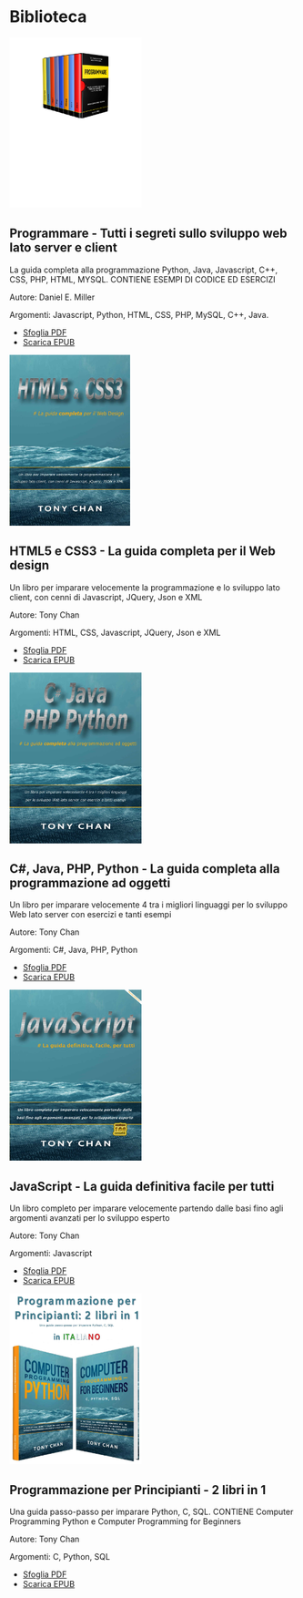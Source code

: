 # Biblioteca

<img height="300px" src="https://github.com/vC6FwBZFnxVXGzltMimE074NJlFiVaFnyGfRTeW/PROGRAMMARE-Tutti-i-segreti-sullo-sviluppo-web-lato-server-e-client/blob/main/copertina.png" alt="Programmare - Tutti i segreti sullo sviluppo web lato server e client" />

## Programmare - Tutti i segreti sullo sviluppo web lato server e client

La guida completa alla programmazione Python, Java, Javascript, C++, CSS, PHP, HTML, MYSQL. CONTIENE ESEMPI DI CODICE ED ESERCIZI

Autore: Daniel E. Miller

Argomenti: Javascript, Python, HTML, CSS, PHP, MySQL, C++, Java.

- [Sfoglia PDF](https://github.com/vC6FwBZFnxVXGzltMimE074NJlFiVaFnyGfRTeW/PROGRAMMARE-Tutti-i-segreti-sullo-sviluppo-web-lato-server-e-client/blob/main/PROGRAMMARE-Tutti-i-segreti-sullo-sviluppo-web-lato-server-e-client.pdf)
- [Scarica EPUB](https://github.com/vC6FwBZFnxVXGzltMimE074NJlFiVaFnyGfRTeW/PROGRAMMARE-Tutti-i-segreti-sullo-sviluppo-web-lato-server-e-client/blob/main/PROGRAMMARE-Tutti-i-segreti-sullo-sviluppo-web-lato-server-e-client.epub)

<img height="300px" src="https://github.com/vC6FwBZFnxVXGzltMimE074NJlFiVaFnyGfRTeW/HTML5-e-CSS3-La-guida-completa-per-il-Web-design-Un-libro-per-imparare-velocemente-la-programmaz/blob/main/copertina.png" alt="HTML5 e CSS3 - La guida completa per il Web design" />

## HTML5 e CSS3 - La guida completa per il Web design

Un libro per imparare velocemente la programmazione e lo sviluppo lato client, con cenni di Javascript, JQuery, Json e XML

Autore: Tony Chan

Argomenti: HTML, CSS, Javascript, JQuery, Json e XML

- [Sfoglia PDF](https://github.com/vC6FwBZFnxVXGzltMimE074NJlFiVaFnyGfRTeW/HTML5-e-CSS3-La-guida-completa-per-il-Web-design-Un-libro-per-imparare-velocemente-la-programmaz/blob/main/HTML5-e-CSS3-La-guida-completa-per-il-Web-design-Un-libro-per-imparare-velocemente-la-programmaz.pdf)
- [Scarica EPUB](https://github.com/vC6FwBZFnxVXGzltMimE074NJlFiVaFnyGfRTeW/HTML5-e-CSS3-La-guida-completa-per-il-Web-design-Un-libro-per-imparare-velocemente-la-programmaz/blob/main/HTML5-e-CSS3-La-guida-completa-per-il-Web-design-Un-libro-per-imparare-velocemente-la-programmaz.epub)

<img height="300px" src="https://github.com/vC6FwBZFnxVXGzltMimE074NJlFiVaFnyGfRTeW/CSharp-Java-PHP-Python-La-guida-completa-alla-programmazione-ad-oggetti/blob/main/copertina.png" alt="C#, Java, PHP, Python - La guida completa alla programmazione ad oggetti" />

## C#, Java, PHP, Python - La guida completa alla programmazione ad oggetti

Un libro per imparare velocemente 4 tra i migliori linguaggi per lo sviluppo Web lato server con esercizi e tanti esempi

Autore: Tony Chan

Argomenti: C#, Java, PHP, Python

- [Sfoglia PDF](https://github.com/vC6FwBZFnxVXGzltMimE074NJlFiVaFnyGfRTeW/CSharp-Java-PHP-Python-La-guida-completa-alla-programmazione-ad-oggetti/blob/main/CSharp-Java-PHP-Python-La-guida-completa-alla-programmazione-ad-oggetti.pdf)
- [Scarica EPUB](https://github.com/vC6FwBZFnxVXGzltMimE074NJlFiVaFnyGfRTeW/CSharp-Java-PHP-Python-La-guida-completa-alla-programmazione-ad-oggetti/blob/main/CSharp-Java-PHP-Python-La-guida-completa-alla-programmazione-ad-oggetti.epub)

<img height="300px" src="https://github.com/vC6FwBZFnxVXGzltMimE074NJlFiVaFnyGfRTeW/JavaScript-la-guida-definitiva-facile-per-tutti/blob/main/copertina.png" alt="JavaScript - La guida definitiva facile per tutti" />

## JavaScript - La guida definitiva facile per tutti

Un libro completo per imparare velocemente partendo dalle basi fino agli argomenti avanzati per lo sviluppo esperto

Autore: Tony Chan

Argomenti: Javascript

- [Sfoglia PDF](https://github.com/vC6FwBZFnxVXGzltMimE074NJlFiVaFnyGfRTeW/JavaScript-la-guida-definitiva-facile-per-tutti/blob/main/JavaScript-la-guida-definitiva-facile-per-tutti.pdf)
- [Scarica EPUB](https://github.com/vC6FwBZFnxVXGzltMimE074NJlFiVaFnyGfRTeW/JavaScript-la-guida-definitiva-facile-per-tutti/blob/main/JavaScript-la-guida-definitiva-facile-per-tutti.epub)

<img height="300px" src="https://github.com/vC6FwBZFnxVXGzltMimE074NJlFiVaFnyGfRTeW/Programmazione-per-Principianti_-2-libri-in-1/blob/main/copertina.png" alt="Programmazione per Principianti - 2 libri in 1" />

## Programmazione per Principianti - 2 libri in 1

Una guida passo-passo per imparare Python, C, SQL. CONTIENE Computer Programming Python e Computer Programming for Beginners

Autore: Tony Chan

Argomenti: C, Python, SQL

- [Sfoglia PDF](https://github.com/vC6FwBZFnxVXGzltMimE074NJlFiVaFnyGfRTeW/Programmazione-per-Principianti_-2-libri-in-1/blob/main/Programmazione-per-Principianti_-2-libri-in-1.pdf)
- [Scarica EPUB](https://github.com/vC6FwBZFnxVXGzltMimE074NJlFiVaFnyGfRTeW/Programmazione-per-Principianti_-2-libri-in-1/blob/main/Programmazione-per-Principianti_-2-libri-in-1.epub)

